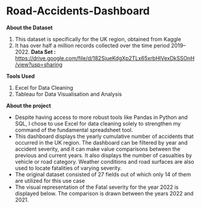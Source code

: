 # Road-Accidents-Dashboard

**About the Dataset**
   1. This dataset is specifically for the UK region, obtained from Kaggle
   2. It has over half a million records collected over the time period 2019–2022.
**Data Set :** https://drive.google.com/file/d/182SjueKdgXp2TLx65xrbHlVexDkSSOnH/view?usp=sharing
      
**Tools Used**
   1. Excel for Data Cleaning
   2. Tableau for Data Visualisation and Analysis
      
**About the project**

- Despite having access to more robust tools like Pandas in Python and SQL, I chose to use Excel for data cleaning solely to strengthen my command of the fundamental spreadsheet tool.
- This dashboard displays the yearly cumulative number of accidents that occurred in the UK region. The dashboard can be filtered by year and accident severity, and it can make value comparisons between the previous and current years. It also displays the number of casualties by vehicle or road category. Weather conditions and road surfaces are also used to locate fatalities of varying severity.
- The original dataset consisted of 27 fields out of which only 14 of them are utilized for this use case
- The visual representation of the Fatal severity for the year 2022 is displayed below. The comparison is drawn between the years 2022 and 2021.
